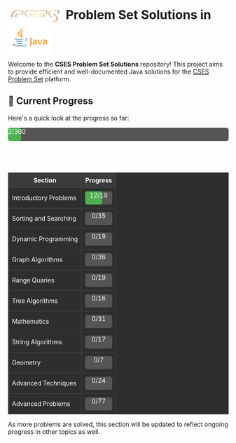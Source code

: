# <img src="images/CSES_logo.png" alt="CSES logo" height="45" style="vertical-align: middle;"> Problem Set Solutions in <img src="images/java_logo.jpg" alt="Java" height="100" style="vertical-align: middle; background-color: transparent; margin-bottom: -20px; margin-top: -20px;">

Welcome to the **CSES Problem Set Solutions** repository! This project aims to provide efficient and well-documented Java solutions for the [CSES Problem Set](https://cses.fi/problemset/) platform.


## 📖 Current Progress

Here's a quick look at the progress so far:

<div style="width: 100%; background-color: #555555; border-radius: 5px;">
  <div style="width: 6%; height: 30px; background-color: #4caf50; border-radius: 5px; position: relative;">
    <span style="color: white; padding-left: 5px; position: absolute; top: 0; left: 50%; transform: translateX(-50%);">12/300</span>
  </div>
</div>


<h2 style="color: #ffffff;">CSES Problem Set Progress</h2>
<table style="width: 100%; max-width: 800px; border-collapse: collapse; margin: auto; background-color: #2e2e2e; color: #ffffff;">
  <tr>
    <th style="border: 1px solid #444444; padding: 8px; background-color: #3b3b3b;">Section</th>
    <th style="border: 1px solid #444444; padding: 8px; background-color: #3b3b3b;">Progress</th>
  </tr>
  <tr>
    <td style="border: 1px solid #444444; padding: 8px;">Introductory Problems</td>
    <td style="border: 1px solid #444444; padding: 8px;">
      <div style="width: 100%; background-color: #555555; border-radius: 5px; position: relative;">
        <div style="width: 63.16%; height: 30px; background-color: #4caf50; border-radius: 5px;"></div>
        <span style="position: absolute; top: 0; left: 50%; transform: translateX(-50%); color: white;">12/19</span>
      </div>
    </td>
  </tr>
  <tr>
    <td style="border: 1px solid #444444; padding: 8px;">Sorting and Searching</td>
    <td style="border: 1px solid #444444; padding: 8px;">
      <div style="width: 100%; background-color: #555555; border-radius: 5px; position: relative;">
        <div style="width: 0%; height: 30px; background-color: #6c757d; border-radius: 5px;"></div>
        <span style="position: absolute; top: 0; left: 50%; transform: translateX(-50%); color: white;">0/35</span>
      </div>
    </td>
  </tr>
  <tr>
    <td style="border: 1px solid #444444; padding: 8px;">Dynamic Programming</td>
    <td style="border: 1px solid #444444; padding: 8px;">
      <div style="width: 100%; background-color: #555555; border-radius: 5px; position: relative;">
        <div style="width: 0%; height: 30px; background-color: #6c757d; border-radius: 5px;"></div>
        <span style="position: absolute; top: 0; left: 50%; transform: translateX(-50%); color: white;">0/19</span>
      </div>
    </td>
  </tr>
  <tr>
    <td style="border: 1px solid #444444; padding: 8px;">Graph Algorithms</td>
    <td style="border: 1px solid #444444; padding: 8px;">
      <div style="width: 100%; background-color: #555555; border-radius: 5px; position: relative;">
        <div style="width: 0%; height: 30px; background-color: #6c757d; border-radius: 5px;"></div>
        <span style="position: absolute; top: 0; left: 50%; transform: translateX(-50%); color: white;">0/36</span>
      </div>
    </td>
  </tr>
    <tr>
    <td style="border: 1px solid #444444; padding: 8px;">Range Quaries</td>
    <td style="border: 1px solid #444444; padding: 8px;">
      <div style="width: 100%; background-color: #555555; border-radius: 5px; position: relative;">
        <div style="width: 0%; height: 30px; background-color: #6c757d; border-radius: 5px;"></div>
        <span style="position: absolute; top: 0; left: 50%; transform: translateX(-50%); color: white;">0/19</span>
      </div>
    </td>
  </tr>
    <tr>
    <td style="border: 1px solid #444444; padding: 8px;">Tree Algorithms</td>
    <td style="border: 1px solid #444444; padding: 8px;">
      <div style="width: 100%; background-color: #555555; border-radius: 5px; position: relative;">
        <div style="width: 0%; height: 30px; background-color: #6c757d; border-radius: 5px;"></div>
        <span style="position: absolute; top: 0; left: 50%; transform: translateX(-50%); color: white;">0/16</span>
      </div>
    </td>
  </tr>
  
  <tr>
    <td style="border: 1px solid #444444; padding: 8px;">Mathematics</td>
    <td style="border: 1px solid #444444; padding: 8px;">
      <div style="width: 100%; background-color: #555555; border-radius: 5px; position: relative;">
        <div style="width: 0%; height: 30px; background-color: #6c757d; border-radius: 5px;"></div>
        <span style="position: absolute; top: 0; left: 50%; transform: translateX(-50%); color: white;">0/31</span>
      </div>
    </td>
  </tr>
    <tr>
    <td style="border: 1px solid #444444; padding: 8px;">String Algorithms</td>
    <td style="border: 1px solid #444444; padding: 8px;">
      <div style="width: 100%; background-color: #555555; border-radius: 5px; position: relative;">
        <div style="width: 0%; height: 30px; background-color: #6c757d; border-radius: 5px;"></div>
        <span style="position: absolute; top: 0; left: 50%; transform: translateX(-50%); color: white;">0/17</span>
      </div>
    </td>
  </tr>
  <tr>
    <td style="border: 1px solid #444444; padding: 8px;">Geometry</td>
    <td style="border: 1px solid #444444; padding: 8px;">
      <div style="width: 100%; background-color: #555555; border-radius: 5px; position: relative;">
        <div style="width: 0%; height: 30px; background-color: #6c757d; border-radius: 5px;"></div>
        <span style="position: absolute; top: 0; left: 50%; transform: translateX(-50%); color: white;">0/7</span>
      </div>
    </td>
  </tr>
      <tr>
    <td style="border: 1px solid #444444; padding: 8px;">Advanced Techniques</td>
    <td style="border: 1px solid #444444; padding: 8px;">
      <div style="width: 100%; background-color: #555555; border-radius: 5px; position: relative;">
        <div style="width: 0%; height: 30px; background-color: #6c757d; border-radius: 5px;"></div>
        <span style="position: absolute; top: 0; left: 50%; transform: translateX(-50%); color: white;">0/24</span>
      </div>
    </td>
  </tr>
    <tr>
    <td style="border: 1px solid #444444; padding: 8px;">Advanced Problems</td>
    <td style="border: 1px solid #444444; padding: 8px;">
      <div style="width: 100%; background-color: #555555; border-radius: 5px; position: relative;">
        <div style="width: 0%; height: 30px; background-color: #6c757d; border-radius: 5px;"></div>
        <span style="position: absolute; top: 0; left: 50%; transform: translateX(-50%); color: white;">0/77</span>
      </div>
    </td>
  </tr>
</table>


As more problems are solved, this section will be updated to reflect ongoing progress in other topics as well.
